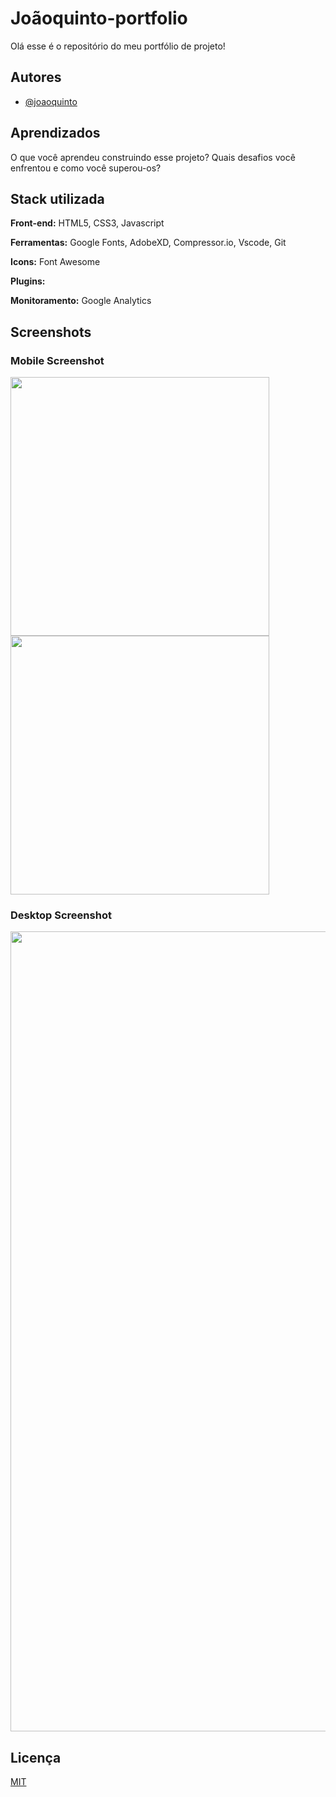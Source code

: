 # Joãoquinto-portfolio

Olá esse é o repositório do meu portfólio de projeto!

## Autores

- [@joaoquinto](https://github.com/joaoquinto)

## Aprendizados

O que você aprendeu construindo esse projeto? Quais desafios você enfrentou e como você superou-os?

## Stack utilizada

**Front-end:** HTML5, CSS3, Javascript

**Ferramentas:** Google Fonts, AdobeXD, Compressor.io, Vscode, Git

**Icons:** Font Awesome

**Plugins:**

**Monitoramento:** Google Analytics

## Screenshots

### Mobile Screenshot

<img src="./screenshots/Mobile.3v.png" width="414px">
<img src="./screenshots/Mobile-open.3v.png" width="414px">

### Desktop Screenshot

<img src="./screenshots/Desktop.3v.png" width="1280px" >

## Licença

[MIT](https://github.com/joaoquinto/joaoquinto-portfolio/blob/main/LICENSE)
